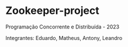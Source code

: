 # Zookeeper-project
Programação Concorrente e Distribuída - 2023

Integrantes: Eduardo, Matheus, Antony, Leandro
